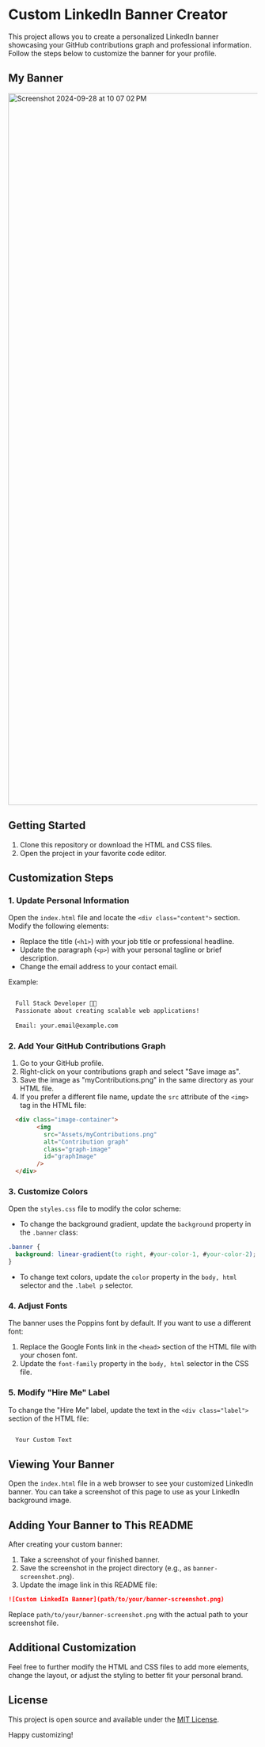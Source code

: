 # Custom LinkedIn Banner Creator

This project allows you to create a personalized LinkedIn banner showcasing your GitHub contributions graph and professional information. Follow the steps below to customize the banner for your profile.

## My Banner

<img width="1438" alt="Screenshot 2024-09-28 at 10 07 02 PM" src="https://github.com/user-attachments/assets/6dba511b-471a-4da0-9073-51d676518741">

## Getting Started

1. Clone this repository or download the HTML and CSS files.
2. Open the project in your favorite code editor.

## Customization Steps

### 1. Update Personal Information

Open the `index.html` file and locate the `<div class="content">` section. Modify the following elements:

- Replace the title (`<h1>`) with your job title or professional headline.
- Update the paragraph (`<p>`) with your personal tagline or brief description.
- Change the email address to your contact email.

Example:

```html

  Full Stack Developer 👩‍💻
  Passionate about creating scalable web applications!
  
  Email: your.email@example.com

```

### 2. Add Your GitHub Contributions Graph

1. Go to your GitHub profile.
2. Right-click on your contributions graph and select "Save image as".
3. Save the image as "myContributions.png" in the same directory as your HTML file.
4. If you prefer a different file name, update the `src` attribute of the `<img>` tag in the HTML file:

```html
  <div class="image-container">
        <img
          src="Assets/myContributions.png"
          alt="Contribution graph"
          class="graph-image"
          id="graphImage"
        />
  </div>
```

### 3. Customize Colors

Open the `styles.css` file to modify the color scheme:

- To change the background gradient, update the `background` property in the `.banner` class:

```css
.banner {
  background: linear-gradient(to right, #your-color-1, #your-color-2);
}
```

- To change text colors, update the `color` property in the `body, html` selector and the `.label p` selector.

### 4. Adjust Fonts

The banner uses the Poppins font by default. If you want to use a different font:

1. Replace the Google Fonts link in the `<head>` section of the HTML file with your chosen font.
2. Update the `font-family` property in the `body, html` selector in the CSS file.

### 5. Modify "Hire Me" Label

To change the "Hire Me" label, update the text in the `<div class="label">` section of the HTML file:

```html

  Your Custom Text

```

## Viewing Your Banner

Open the `index.html` file in a web browser to see your customized LinkedIn banner. You can take a screenshot of this page to use as your LinkedIn background image.

## Adding Your Banner to This README

After creating your custom banner:

1. Take a screenshot of your finished banner.
2. Save the screenshot in the project directory (e.g., as `banner-screenshot.png`).
3. Update the image link in this README file:

```md
![Custom LinkedIn Banner](path/to/your/banner-screenshot.png)
```

Replace `path/to/your/banner-screenshot.png` with the actual path to your screenshot file.

## Additional Customization

Feel free to further modify the HTML and CSS files to add more elements, change the layout, or adjust the styling to better fit your personal brand.

## License

This project is open source and available under the [MIT License](LICENSE).

Happy customizing!
